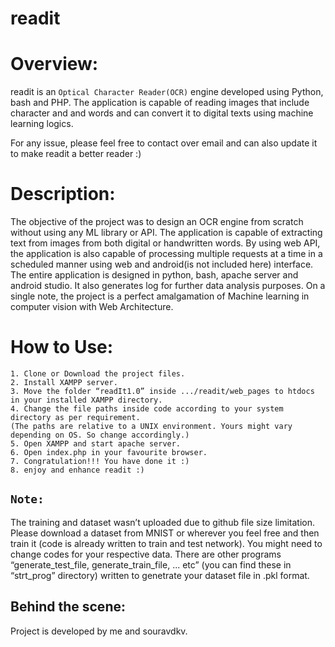 # readit


# Overview:

readit is an `Optical Character Reader(OCR)` engine developed using Python, bash and PHP. The application is capable of reading images that include character and and words and can convert it to digital texts using machine learning logics. 

For any issue, please feel free to contact over email and can also update it to make readit a better reader :)


# Description:

The objective of the project was to design an OCR engine from scratch without using any ML library or API. The application is capable of extracting text from images from both digital or handwritten words. By using web API, the application is also capable of processing multiple requests at a time in a scheduled manner using web and android(is not included here) interface. The entire application is designed in python, bash, apache server and android studio. It also generates log for further data analysis purposes. On a single note, the project is a perfect amalgamation of Machine learning in computer vision with Web Architecture.


# How to Use:

    1. Clone or Download the project files.
    2. Install XAMPP server.
    3. Move the folder “readIt1.0” inside .../readit/web_pages to htdocs in your installed XAMPP directory.
    4. Change the file paths inside code according to your system directory as per requirement. 
    (The paths are relative to a UNIX environment. Yours might vary depending on OS. So change accordingly.)
    5. Open XAMPP and start apache server.
    6. Open index.php in your favourite browser.
    7. Congratulation!!! You have done it :)
    8. enjoy and enhance readit :)
    
    
## `Note:` 

The training and dataset wasn’t uploaded due to github file size limitation. Please download a dataset from MNIST or wherever you feel free and then train it (code is already written to train and test network). You might need to change codes for your respective data. There are other programs “generate_test_file, generate_train_file, ... etc” (you can find these in “strt_prog” directory) written to genetrate your dataset file in .pkl format.
    

## Behind the scene:
Project is developed by me and souravdkv.
